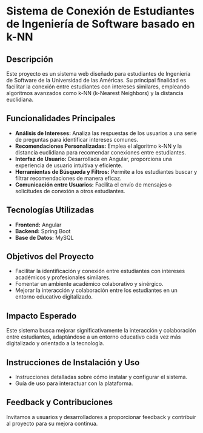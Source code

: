 # Sistema de Conexión de Estudiantes de Ingeniería de Software basado en k-NN

## Descripción
Este proyecto es un sistema web diseñado para estudiantes de Ingeniería de Software de la Universidad de las Américas. Su principal finalidad es facilitar la conexión entre estudiantes con intereses similares, empleando algoritmos avanzados como k-NN (k-Nearest Neighbors) y la distancia euclidiana.

## Funcionalidades Principales
- **Análisis de Intereses:** Analiza las respuestas de los usuarios a una serie de preguntas para identificar intereses comunes.
- **Recomendaciones Personalizadas:** Emplea el algoritmo k-NN y la distancia euclidiana para recomendar conexiones entre estudiantes.
- **Interfaz de Usuario:** Desarrollada en Angular, proporciona una experiencia de usuario intuitiva y eficiente.
- **Herramientas de Búsqueda y Filtros:** Permite a los estudiantes buscar y filtrar recomendaciones de manera eficaz.
- **Comunicación entre Usuarios:** Facilita el envío de mensajes o solicitudes de conexión a otros estudiantes.

## Tecnologías Utilizadas
- **Frontend:** Angular
- **Backend:** Spring Boot
- **Base de Datos:** MySQL

## Objetivos del Proyecto
- Facilitar la identificación y conexión entre estudiantes con intereses académicos y profesionales similares.
- Fomentar un ambiente académico colaborativo y sinérgico.
- Mejorar la interacción y colaboración entre los estudiantes en un entorno educativo digitalizado.

## Impacto Esperado
Este sistema busca mejorar significativamente la interacción y colaboración entre estudiantes, adaptándose a un entorno educativo cada vez más digitalizado y orientado a la tecnología.

## Instrucciones de Instalación y Uso
- Instrucciones detalladas sobre cómo instalar y configurar el sistema.
- Guía de uso para interactuar con la plataforma.

## Feedback y Contribuciones
Invitamos a usuarios y desarrolladores a proporcionar feedback y contribuir al proyecto para su mejora continua.
